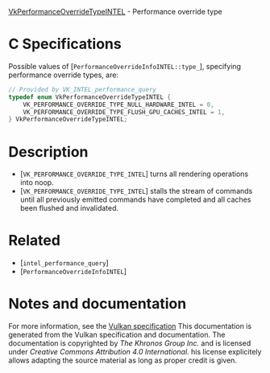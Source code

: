 [VkPerformanceOverrideTypeINTEL](https://www.khronos.org/registry/vulkan/specs/1.3-extensions/man/html/VkPerformanceOverrideTypeINTEL.html) - Performance override type

# C Specifications
Possible values of [`PerformanceOverrideInfoINTEL::type_`],
specifying performance override types, are:
```c
// Provided by VK_INTEL_performance_query
typedef enum VkPerformanceOverrideTypeINTEL {
    VK_PERFORMANCE_OVERRIDE_TYPE_NULL_HARDWARE_INTEL = 0,
    VK_PERFORMANCE_OVERRIDE_TYPE_FLUSH_GPU_CACHES_INTEL = 1,
} VkPerformanceOverrideTypeINTEL;
```

# Description
- [`VK_PERFORMANCE_OVERRIDE_TYPE_INTEL`] turns all rendering operations into noop.
- [`VK_PERFORMANCE_OVERRIDE_TYPE_INTEL`] stalls the stream of commands until all previously emitted commands have completed and all caches been flushed and invalidated.

# Related
- [`intel_performance_query`]
- [`PerformanceOverrideInfoINTEL`]

# Notes and documentation
For more information, see the [Vulkan specification](https://www.khronos.org/registry/vulkan/specs/1.3-extensions/html/vkspec.html)
This documentation is generated from the Vulkan specification and documentation.
The documentation is copyrighted by *The Khronos Group Inc.* and is licensed under *Creative Commons Attribution 4.0 International*.
his license explicitely allows adapting the source material as long as proper credit is given.
        